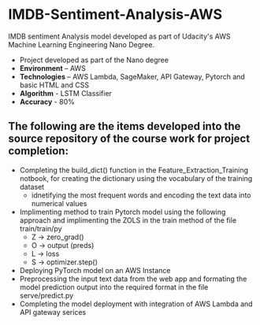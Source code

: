 # IMDB-Sentiment-Analysis-AWS
IMDB sentiment Analysis model developed as part of Udacity's AWS Machine Learning Engineering Nano Degree.

* Project developed as part of the Nano degree
* **Environment** – AWS
* **Technologies** – AWS Lambda, SageMaker, API Gateway, Pytorch and basic HTML and CSS
*	**Algorithm** - LSTM Classifier
* **Accuracy** - 80%

## The following are the items developed into the source repository of the course work for project completion:

* Completing the build_dict() function in the Feature_Extraction_Training notbook, for creating the dictionary using the vocabulary of the training dataset
  * idnetifying the most frequent words and encoding the text data into numerical values
* Implimenting method to train Pytorch model using the following approach and implimenting the ZOLS in the train method of the file train/train/py
  * Z -> zero_grad()
  * O -> output (preds)
  * L -> loss
  * S -> optimizer.step()
 * Deploying PyTorch model on an AWS Instance
 * Preprocessing the input text data from the web app and formating the model prediction output into the required format in the file serve/predict.py
 * Completing the model deployment with integration of AWS Lambda and API gateway serices
